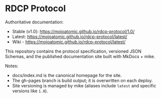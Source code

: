 # RDCP Protocol

Authoritative documentation:
- Stable (v1.0): https://mojoatomic.github.io/rdcp-protocol/1.0/
- Latest: https://mojoatomic.github.io/rdcp-protocol/latest/
- Wiki - https://mojoatomic.github.io/rdcp-protocol/latest/

This repository contains the protocol specification, versioned JSON Schemas, and the published documentation site built with MkDocs + mike.

Notes:
- docs/index.md is the canonical homepage for the site.
- The gh-pages branch is build output; it is overwritten on each deploy.
- Site versioning is managed by mike (aliases include `latest` and specific versions like `1.0`).
